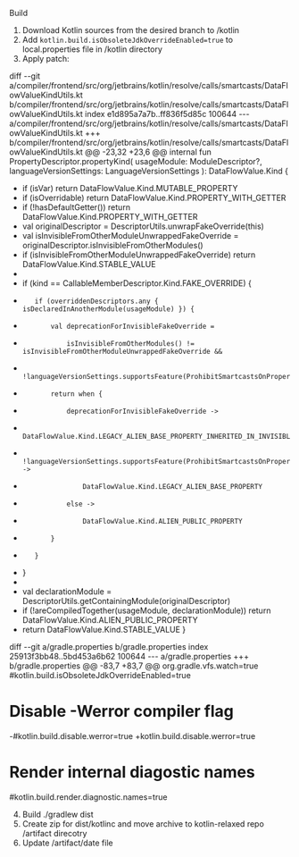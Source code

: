 Build

1. Download Kotlin sources from the desired branch to /kotlin
2. Add `kotlin.build.isObsoleteJdkOverrideEnabled=true` to local.properties file in /kotlin directory
3. Apply patch:

diff --git a/compiler/frontend/src/org/jetbrains/kotlin/resolve/calls/smartcasts/DataFlowValueKindUtils.kt b/compiler/frontend/src/org/jetbrains/kotlin/resolve/calls/smartcasts/DataFlowValueKindUtils.kt
index e1d895a7a7b..ff836f5d85c 100644
--- a/compiler/frontend/src/org/jetbrains/kotlin/resolve/calls/smartcasts/DataFlowValueKindUtils.kt
+++ b/compiler/frontend/src/org/jetbrains/kotlin/resolve/calls/smartcasts/DataFlowValueKindUtils.kt
@@ -23,32 +23,6 @@ internal fun PropertyDescriptor.propertyKind(
     usageModule: ModuleDescriptor?,
     languageVersionSettings: LanguageVersionSettings
 ): DataFlowValue.Kind {
-    if (isVar) return DataFlowValue.Kind.MUTABLE_PROPERTY
-    if (isOverridable) return DataFlowValue.Kind.PROPERTY_WITH_GETTER
-    if (!hasDefaultGetter()) return DataFlowValue.Kind.PROPERTY_WITH_GETTER
-    val originalDescriptor = DescriptorUtils.unwrapFakeOverride(this)
-    val isInvisibleFromOtherModuleUnwrappedFakeOverride = originalDescriptor.isInvisibleFromOtherModules()
-    if (isInvisibleFromOtherModuleUnwrappedFakeOverride) return DataFlowValue.Kind.STABLE_VALUE
-
-    if (kind == CallableMemberDescriptor.Kind.FAKE_OVERRIDE) {
-        if (overriddenDescriptors.any { isDeclaredInAnotherModule(usageModule) }) {
-            val deprecationForInvisibleFakeOverride =
-                isInvisibleFromOtherModules() != isInvisibleFromOtherModuleUnwrappedFakeOverride &&
-                        !languageVersionSettings.supportsFeature(ProhibitSmartcastsOnPropertyFromAlienBaseClassInheritedInInvisibleClass)
-            return when {
-                deprecationForInvisibleFakeOverride ->
-                    DataFlowValue.Kind.LEGACY_ALIEN_BASE_PROPERTY_INHERITED_IN_INVISIBLE_CLASS
-                !languageVersionSettings.supportsFeature(ProhibitSmartcastsOnPropertyFromAlienBaseClass) ->
-                    DataFlowValue.Kind.LEGACY_ALIEN_BASE_PROPERTY
-                else ->
-                    DataFlowValue.Kind.ALIEN_PUBLIC_PROPERTY
-            }
-        }
-    }
-
-    val declarationModule = DescriptorUtils.getContainingModule(originalDescriptor)
-    if (!areCompiledTogether(usageModule, declarationModule)) return DataFlowValue.Kind.ALIEN_PUBLIC_PROPERTY
-
     return DataFlowValue.Kind.STABLE_VALUE
 }

diff --git a/gradle.properties b/gradle.properties
index 25913f3bb48..5bd453a6b62 100644
--- a/gradle.properties
+++ b/gradle.properties
@@ -83,7 +83,7 @@ org.gradle.vfs.watch=true
 #kotlin.build.isObsoleteJdkOverrideEnabled=true

 # Disable -Werror compiler flag
-#kotlin.build.disable.werror=true
+kotlin.build.disable.werror=true

 # Render internal diagostic names
 #kotlin.build.render.diagnostic.names=true

 4. Build ./gradlew dist
 5. Create zip for dist/kotlinc and move archive to kotlin-relaxed repo /artifact direcotry
 6. Update /artifact/date file
